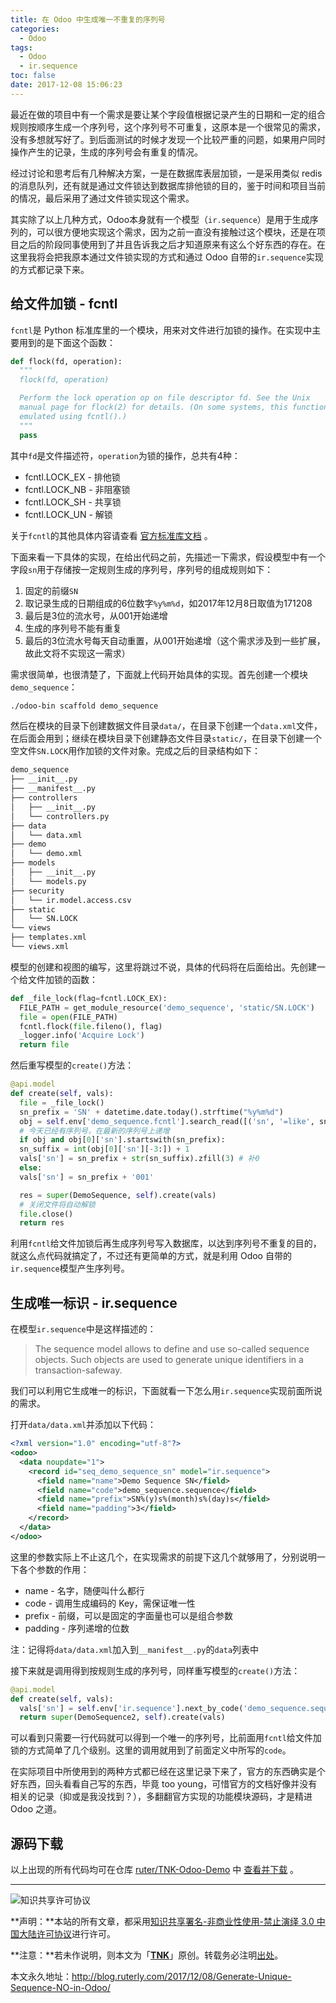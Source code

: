 ```yaml
---
title: 在 Odoo 中生成唯一不重复的序列号
categories:
  - Odoo
tags:
  - Odoo
  - ir.sequence
toc: false
date: 2017-12-08 15:06:23
---
```


最近在做的项目中有一个需求是要让某个字段值根据记录产生的日期和一定的组合规则按顺序生成一个序列号，这个序列号不可重复，这原本是一个很常见的需求，没有多想就写好了。到后面测试的时候才发现一个比较严重的问题，如果用户同时操作产生的记录，生成的序列号会有重复的情况。

经过讨论和思考后有几种解决方案，一是在数据库表层加锁，一是采用类似 redis 的消息队列，还有就是通过文件锁达到数据库排他锁的目的，鉴于时间和项目当前的情况，最后采用了通过文件锁实现这个需求。

其实除了以上几种方式，Odoo本身就有一个模型（`ir.sequence`）是用于生成序列的，可以很方便地实现这个需求，因为之前一直没有接触过这个模块，还是在项目之后的阶段同事使用到了并且告诉我之后才知道原来有这么个好东西的存在。在这里我将会把我原本通过文件锁实现的方式和通过 Odoo 自带的`ir.sequence`实现的方式都记录下来。

## 给文件加锁 - fcntl

`fcntl`是 Python 标准库里的一个模块，用来对文件进行加锁的操作。在实现中主要用到的是下面这个函数：

```python
def flock(fd, operation):
  """
  flock(fd, operation)

  Perform the lock operation op on file descriptor fd. See the Unix 
  manual page for flock(2) for details. (On some systems, this function is
  emulated using fcntl().)
  """
  pass
```

其中`fd`是文件描述符，`operation`为锁的操作，总共有4种：

- fcntl.LOCK_EX - 排他锁
- fcntl.LOCK_NB - 非阻塞锁
- fcntl.LOCK_SH - 共享锁
- fcntl.LOCK_UN - 解锁

关于`fcntl`的其他具体内容请查看 [官方标准库文档](https://docs.python.org/2/library/fcntl.html) 。

下面来看一下具体的实现，在给出代码之前，先描述一下需求，假设模型中有一个字段`sn`用于存储按一定规则生成的序列号，序列号的组成规则如下：

1. 固定的前缀`SN`
2. 取记录生成的日期组成的6位数字`%y%m%d`，如2017年12月8日取值为171208
3. 最后是3位的流水号，从001开始递增
4. 生成的序列号不能有重复
5. 最后的3位流水号每天自动重置，从001开始递增（这个需求涉及到一些扩展，故此文将不实现这一需求）

需求很简单，也很清楚了，下面就上代码开始具体的实现。首先创建一个模块`demo_sequence`：

```bash
./odoo-bin scaffold demo_sequence
```

然后在模块的目录下创建数据文件目录`data/`，在目录下创建一个`data.xml`文件，在后面会用到；继续在模块目录下创建静态文件目录`static/`，在目录下创建一个空文件`SN.LOCK`用作加锁的文件对象。完成之后的目录结构如下：

```bash
demo_sequence
├── __init__.py
├── __manifest__.py
├── controllers
│   ├── __init__.py
│   └── controllers.py
├── data
│   └── data.xml
├── demo
│   └── demo.xml
├── models
│   ├── __init__.py
│   └── models.py
├── security
│   └── ir.model.access.csv
├── static
│   └── SN.LOCK
└── views
├── templates.xml
└── views.xml
```

模型的创建和视图的编写，这里将跳过不说，具体的代码将在后面给出。先创建一个给文件加锁的函数：

```python
def _file_lock(flag=fcntl.LOCK_EX):
  FILE_PATH = get_module_resource('demo_sequence', 'static/SN.LOCK')
  file = open(FILE_PATH)
  fcntl.flock(file.fileno(), flag)
  _logger.info('Acquire Lock')
  return file
```

然后重写模型的`create()`方法：

```python
@api.model
def create(self, vals):
  file = _file_lock()
  sn_prefix = 'SN' + datetime.date.today().strftime("%y%m%d")
  obj = self.env['demo_sequence.fcntl'].search_read([('sn', '=like', sn_prefix + '%')], limit=1, order='sn DESC')
  # 今天已经有序列号，在最新的序列号上递增
  if obj and obj[0]['sn'].startswith(sn_prefix):
  sn_suffix = int(obj[0]['sn'][-3:]) + 1
  vals['sn'] = sn_prefix + str(sn_suffix).zfill(3) # 补0
  else:
  vals['sn'] = sn_prefix + '001'

  res = super(DemoSequence, self).create(vals)
  # 关闭文件将自动解锁
  file.close()
  return res
```

利用`fcntl`给文件加锁后再生成序列号写入数据库，以达到序列号不重复的目的，就这么点代码就搞定了，不过还有更简单的方式，就是利用 Odoo 自带的`ir.sequence`模型产生序列号。

## 生成唯一标识 - ir.sequence

在模型`ir.sequence`中是这样描述的：

> The sequence model allows to define and use so-called sequence objects. Such objects are used to generate unique identifiers in a transaction-safeway.

我们可以利用它生成唯一的标识，下面就看一下怎么用`ir.sequence`实现前面所说的需求。

打开`data/data.xml`并添加以下代码：

```xml
<?xml version="1.0" encoding="utf-8"?>
<odoo>
  <data noupdate="1">
    <record id="seq_demo_sequence_sn" model="ir.sequence">
      <field name="name">Demo Sequence SN</field>
      <field name="code">demo_sequence.sequence</field>
      <field name="prefix">SN%(y)s%(month)s%(day)s</field>
      <field name="padding">3</field>
    </record>
  </data>
</odoo>
```

这里的参数实际上不止这几个，在实现需求的前提下这几个就够用了，分别说明一下各个参数的作用：

- name - 名字，随便叫什么都行
- code - 调用生成编码的 Key，需保证唯一性
- prefix - 前缀，可以是固定的字面量也可以是组合参数
- padding - 序列递增的位数

注：记得将`data/data.xml`加入到`__manifest__.py`的`data`列表中

接下来就是调用得到按规则生成的序列号，同样重写模型的`create()`方法：

```python
@api.model
def create(self, vals):
  vals['sn'] = self.env['ir.sequence'].next_by_code('demo_sequence.sequence')
  return super(DemoSequence2, self).create(vals)
```

可以看到只需要一行代码就可以得到一个唯一的序列号，比前面用`fcntl`给文件加锁的方式简单了几个级别。这里的调用就用到了前面定义中所写的`code`。

在实际项目中所使用到的两种方式都已经在这里记录下来了，官方的东西确实是个好东西，回头看看自己写的东西，毕竟 too young，可惜官方的文档好像并没有相关的记录（抑或是我没找到？），多翻翻官方实现的功能模块源码，才是精进 Odoo 之道。

## 源码下载

以上出现的所有代码均可在仓库 [ruter/TNK-Odoo-Demo](https://github.com/ruter/TNK-Odoo-Demo) 中 [查看并下载](https://github.com/ruter/TNK-Odoo-Demo/tree/10.0/demo_sequence) 。

---

![知识共享许可协议](https://i.creativecommons.org/l/by-nc-nd/3.0/cn/88x31.png)

**声明：**本站的所有文章，都采用[知识共享署名-非商业性使用-禁止演绎 3.0 中国大陆许可协议](http://creativecommons.org/licenses/by-nc-nd/3.0/cn/)进行许可。

**注意：**若未作说明，则本文为「[**TNK**](http://blog.ruterly.com/)」原创。转载务必注明[出处](http://blog.ruterly.com/2017/12/08/Generate-Unique-Sequence-NO-in-Odoo/)。

本文永久地址：http://blog.ruterly.com/2017/12/08/Generate-Unique-Sequence-NO-in-Odoo/

